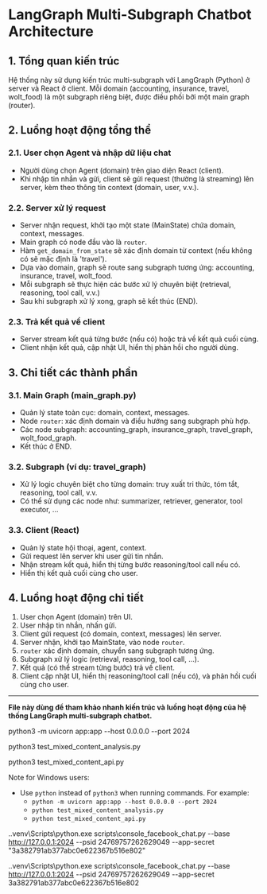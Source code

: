 # LangGraph Multi-Subgraph Chatbot Architecture

## 1. Tổng quan kiến trúc

Hệ thống này sử dụng kiến trúc multi-subgraph với LangGraph (Python) ở server và React ở client. Mỗi domain (accounting, insurance, travel, wolt_food) là một subgraph riêng biệt, được điều phối bởi một main graph (router).

## 2. Luồng hoạt động tổng thể

### 2.1. User chọn Agent và nhập dữ liệu chat
- Người dùng chọn Agent (domain) trên giao diện React (client).
- Khi nhập tin nhắn và gửi, client sẽ gửi request (thường là streaming) lên server, kèm theo thông tin context (domain, user, v.v.).

### 2.2. Server xử lý request
- Server nhận request, khởi tạo một state (MainState) chứa domain, context, messages.
- Main graph có node đầu vào là `router`.
- Hàm `get_domain_from_state` sẽ xác định domain từ context (nếu không có sẽ mặc định là 'travel').
- Dựa vào domain, graph sẽ route sang subgraph tương ứng: accounting, insurance, travel, wolt_food.
- Mỗi subgraph sẽ thực hiện các bước xử lý chuyên biệt (retrieval, reasoning, tool call, v.v.)
- Sau khi subgraph xử lý xong, graph sẽ kết thúc (END).

### 2.3. Trả kết quả về client
- Server stream kết quả từng bước (nếu có) hoặc trả về kết quả cuối cùng.
- Client nhận kết quả, cập nhật UI, hiển thị phản hồi cho người dùng.

## 3. Chi tiết các thành phần

### 3.1. Main Graph (main_graph.py)
- Quản lý state toàn cục: domain, context, messages.
- Node `router`: xác định domain và điều hướng sang subgraph phù hợp.
- Các node subgraph: accounting_graph, insurance_graph, travel_graph, wolt_food_graph.
- Kết thúc ở END.

### 3.2. Subgraph (ví dụ: travel_graph)
- Xử lý logic chuyên biệt cho từng domain: truy xuất tri thức, tóm tắt, reasoning, tool call, v.v.
- Có thể sử dụng các node như: summarizer, retriever, generator, tool executor, ...

### 3.3. Client (React)
- Quản lý state hội thoại, agent, context.
- Gửi request lên server khi user gửi tin nhắn.
- Nhận stream kết quả, hiển thị từng bước reasoning/tool call nếu có.
- Hiển thị kết quả cuối cùng cho user.

## 4. Luồng hoạt động chi tiết

1. User chọn Agent (domain) trên UI.
2. User nhập tin nhắn, nhấn gửi.
3. Client gửi request (có domain, context, messages) lên server.
4. Server nhận, khởi tạo MainState, vào node `router`.
5. `router` xác định domain, chuyển sang subgraph tương ứng.
6. Subgraph xử lý logic (retrieval, reasoning, tool call, ...).
7. Kết quả (có thể stream từng bước) trả về client.
8. Client cập nhật UI, hiển thị reasoning/tool call (nếu có), và phản hồi cuối cùng cho user.

---

**File này dùng để tham khảo nhanh kiến trúc và luồng hoạt động của hệ thống LangGraph multi-subgraph chatbot.**

python3 -m uvicorn app:app --host 0.0.0.0 --port 2024

python3 test_mixed_content_analysis.py

python3 test_mixed_content_api.py

Note for Windows users:
- Use `python` instead of `python3` when running commands. For example:
	- `python -m uvicorn app:app --host 0.0.0.0 --port 2024`
	- `python test_mixed_content_analysis.py`
	- `python test_mixed_content_api.py`


.\.venv\Scripts\python.exe scripts\console_facebook_chat.py --base http://127.0.0.1:2024 --psid 24769757262629049 --app-secret "3a382791ab377abc0e622367b516e802"



.\.venv\Scripts\python.exe scripts\console_facebook_chat.py --base http://127.0.0.1:2024 --psid 24769757262629049 --app-secret 3a382791ab377abc0e622367b516e802